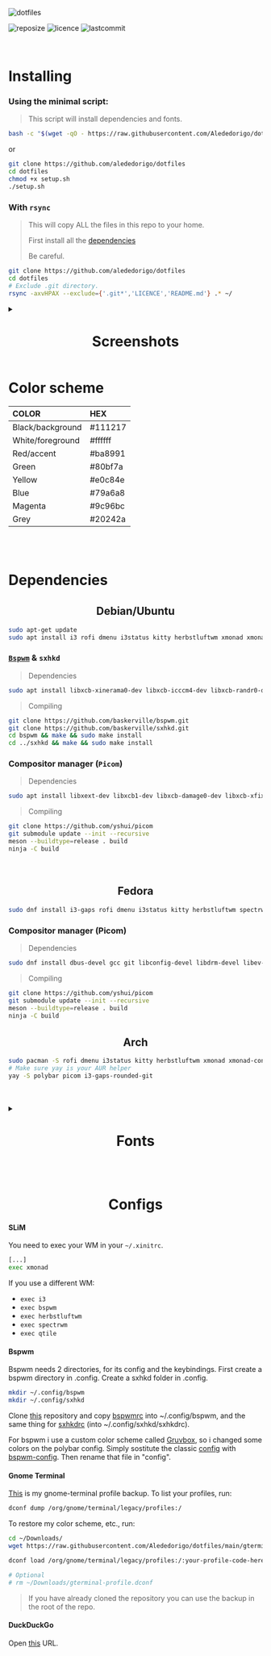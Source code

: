 ![dotfiles](https://res.cloudinary.com/dn3cdvdix/image/upload/v1609584148/dotfiles_mkcg0c.png)

![reposize](https://img.shields.io/github/repo-size/alededorigo/dotfiles?color=%2358d0f4&style=for-the-badge) ![licence](https://img.shields.io/github/license/alededorigo/dotfiles?color=%23cd58f4&style=for-the-badge) ![lastcommit](https://img.shields.io/github/last-commit/alededorigo/dotfiles?color=9ce590&style=for-the-badge)

<br>

### <h1 align="left">Installing</h1>

### Using the minimal script:

<blockquote>
This script will install dependencies and fonts.
</blockquote>

```bash
bash -c "$(wget -qO - https://raw.githubusercontent.com/Alededorigo/dotfiles/main/setup.sh)"
```

or

```bash
git clone https://github.com/alededorigo/dotfiles
cd dotfiles
chmod +x setup.sh
./setup.sh
```

### With `rsync`

<blockquote> This will copy ALL the files in this repo to your home.

First install all the [dependencies](#dependencies)

Be careful. </blockquote>

```bash
git clone https://github.com/alededorigo/dotfiles
cd dotfiles
# Exclude .git directory.
rsync -axvHPAX --exclude={'.git*','LICENCE','README.md'} .* ~/
```

<details >
    <summary><strong><h1 align="center">Screenshots</h1></strong></summary>
<img src="https://res.cloudinary.com/adwebsite/image/upload/v1612782415/dotfiles/screen1_yxrhl3.png">
<img src="https://i.redd.it/vmpl8ft5hnc61.png">
</details>

# Color scheme

| COLOR            | HEX     |
| :--------------- | :------ |
| Black/background | #111217 |
| White/foreground | #ffffff |
| Red/accent       | #ba8991 |
| Green            | #80bf7a |
| Yellow           | #e0c84e |
| Blue             | #79a6a8 |
| Magenta          | #9c96bc |
| Grey             | #20242a |

<br>
<br>

# Dependencies

###### <h2 align="center">Debian/Ubuntu</h2>

```sh
sudo apt-get update
sudo apt install i3 rofi dmenu i3status kitty herbstluftwm xmonad xmonad-contrib i3blocks dunst rxvt-unicode qutebrowser vim neovim emacs nitrogen moc firefox zsh git htop mpv pcmanfm slock thunar zathura
```

### [`Bspwm`](https://github.com/baskerville/bspwm/) & `sxhkd`

> Dependencies

```sh
sudo apt install libxcb-xinerama0-dev libxcb-icccm4-dev libxcb-randr0-dev libxcb-util0-dev libxcb-ewmh-dev libxcb-keysyms1-dev libxcb-shape0-dev
```

> Compiling

```sh
git clone https://github.com/baskerville/bspwm.git
git clone https://github.com/baskerville/sxhkd.git
cd bspwm && make && sudo make install
cd ../sxhkd && make && sudo make install
```

### Compositor manager (`Picom`)

> Dependencies

```sh
sudo apt install libxext-dev libxcb1-dev libxcb-damage0-dev libxcb-xfixes0-dev libxcb-shape0-dev libxcb-render-util0-dev libxcb-render0-dev libxcb-randr0-dev libxcb-composite0-dev libxcb-image0-dev libxcb-present-dev libxcb-xinerama0-dev libxcb-glx0-dev libpixman-1-dev libdbus-1-dev libconfig-dev libgl1-mesa-dev libpcre2-dev libpcre3-dev libevdev-dev uthash-dev libev-dev libx11-xcb-dev
```

> Compiling

```sh
git clone https://github.com/yshui/picom
git submodule update --init --recursive
meson --buildtype=release . build
ninja -C build
```

<br>

###### <h2 align="center">Fedora</h2>

```sh
sudo dnf install i3-gaps rofi dmenu i3status kitty herbstluftwm spectrwm xmonad xmobar i3blocks lemonbar yabar dunst xterm qutebrowser bspwm vim nvim emacs
```

### Compositor manager (Picom)

> Dependencies

```sh
sudo dnf install dbus-devel gcc git libconfig-devel libdrm-devel libev-devel libX11-devel libX11-xcb libXext-devel libxcb-devel mesa-libGL-devel meson pcre-devel pixman-devel uthash-devel xcb-util-image-devel xcb-util-renderutil-devel xorg-x11-proto-devel
```

> Compiling

```sh
git clone https://github.com/yshui/picom
git submodule update --init --recursive
meson --buildtype=release . build
ninja -C build
```

###### <h2 align="center">Arch</h2>

```sh
sudo pacman -S rofi dmenu i3status kitty herbstluftwm xmonad xmonad-contrib i3blocks dunst rxvt-unicode qutebrowser vim neovim emacs nitrogen moc firefox zsh git htop mpv pcmanfm slock thunar zathura zathura-pdf-poppler
# Make sure yay is your AUR helper
yay -S polybar picom i3-gaps-rounded-git
```

<br>
<br>

<details>
  <summary><strong><h1 align="center">Fonts</h1></strong></summary>
  <br>
  These are all fonts i used in my dotfiles.

| FONT            |                                              UBUNTU                                               |                      FEDORA |                        ARCH |
| :-------------- | :-----------------------------------------------------------------------------------------------: | --------------------------: | --------------------------: |
| Fira Code       |                                          fonts-firacode                                           |             fira-code-fonts |               ttf-fira-code |
| IBM Plex        |                                                                                                   |          ibm-plex-sans-font |                ttf-ibm-plex |
| Source Code Pro | [Official page](https://askubuntu.com/questions/193072/how-to-use-the-adobe-source-code-pro-font) | adobe-source-code-pro-fonts | adobe-source-code-pro-fonts |
| Tamsyn          |                     [Official page](https://www.fial.com/~scott/tamsyn-font/)                     |

</details>

<br>
<br>

### <h1 align="center">Configs</h1>

#### SLiM

You need to exec your WM in your `~/.xinitrc`.

```bash
[...]
exec xmonad
```

If you use a different WM:

- `exec i3`
- `exec bspwm`
- `exec herbstluftwm`
- `exec spectrwm`
- `exec qtile`

#### Bspwm

Bspwm needs 2 directories, for its config and the keybindings.
First create a bspwm directory in .config.
Create a sxhkd folder in .config.

```sh
mkdir ~/.config/bspwm
mkdir ~/.config/sxhkd
```

Clone [this](https://github.com/Alededorigo/dotfiles) repository and copy [bspwmrc](https://github.com/Alededorigo/dotfiles/tree/main/.config/bspwm/bspwmrc) into ~/.config/bspwm, and the same thing for [sxhkdrc](https://github.com/Alededorigo/dotfiles/tree/main/.config/sxhkd/sxhkdrc) (into ~/.config/sxhkd/sxhkdrc).

For bspwm i use a custom color scheme called [Gruvbox](https://github.com/morhetz/gruvbox), so i changed some colors on the polybar config.
Simply sostitute the classic [config](https://github.com/alededorigo/dotfiles/tree/main/.config/polybar/config) with [bspwm-config](https://github.com/alededorigo/dotfiles/tree/main/.config/polybar/config-bspwm). Then rename that file in "config".

#### Gnome Terminal

[This](https://github.com/Alededorigo/dotfiles/blob/main/gterminal-profile.dconf) is my gnome-terminal profile backup.
To list your profiles, run:

```bash
dconf dump /org/gnome/terminal/legacy/profiles:/
```

To restore my color scheme, etc., run:

```bash
cd ~/Downloads/
wget https://raw.githubusercontent.com/Alededorigo/dotfiles/main/gterminal-profile.dconf

dconf load /org/gnome/terminal/legacy/profiles:/:your-profile-code-here/ < gterminal-profile.dconf

# Optional
# rm ~/Downloads/gterminal-profile.dconf
```

<blockquote>
If you have already cloned the repository you can use the backup in the root of the repo.
</blockquote>

#### DuckDuckGo

Open [this](https://duckduckgo.com/?kae=t&ks=m&kw=s&ku=1&kt=Fira+Code&km=l&k7=171a1f&kj=171a1f&k9=53e2ae&kaa=985eff&k21=171a1f&k8=ffffff&kx=985eff) URL.
